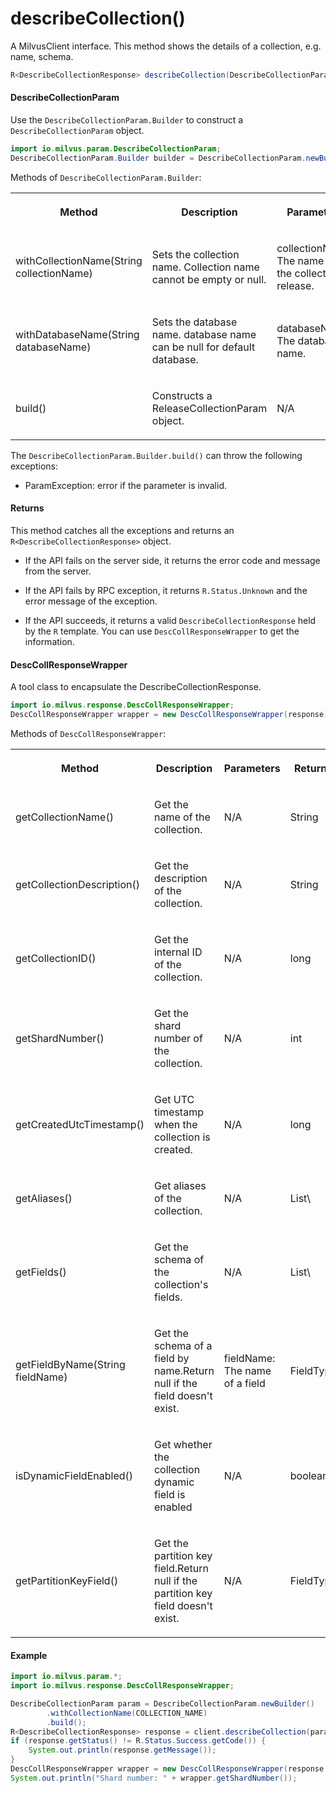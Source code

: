 # describeCollection()

A MilvusClient interface. This method shows the details of a collection, e.g. name, schema.

```java
R<DescribeCollectionResponse> describeCollection(DescribeCollectionParam requestParam);
```

#### DescribeCollectionParam

Use the `DescribeCollectionParam.Builder` to construct a `DescribeCollectionParam` object.

```java
import io.milvus.param.DescribeCollectionParam;
DescribeCollectionParam.Builder builder = DescribeCollectionParam.newBuilder();
```

Methods of `DescribeCollectionParam.Builder`:

<table>
    <tr>
        <th><p>Method</p></th>
        <th><p>Description</p></th>
        <th><p>Parameters</p></th>
    </tr>
    <tr>
        <td><p>withCollectionName(String collectionName)</p></td>
        <td><p>Sets the collection name. Collection name cannot be empty or null.</p></td>
        <td><p>collectionName: The name of the collection to release.</p></td>
    </tr>
    <tr>
        <td><p>withDatabaseName(String databaseName)</p></td>
        <td><p>Sets the database name. database name can be null for default database.</p></td>
        <td><p>databaseName: The database name.</p></td>
    </tr>
    <tr>
        <td><p>build()</p></td>
        <td><p>Constructs a ReleaseCollectionParam object.</p></td>
        <td><p>N/A</p></td>
    </tr>
</table>

The `DescribeCollectionParam.Builder.build()` can throw the following exceptions:

- ParamException: error if the parameter is invalid.

#### Returns

This method catches all the exceptions and returns an `R<DescribeCollectionResponse>` object.

- If the API fails on the server side, it returns the error code and message from the server.

- If the API fails by RPC exception, it returns `R.Status.Unknown` and the error message of the exception.

- If the API succeeds, it returns a valid `DescribeCollectionResponse` held by the `R` template. You can use `DescCollResponseWrapper` to get the information.

#### DescCollResponseWrapper

A tool class to encapsulate the DescribeCollectionResponse. 

```java
import io.milvus.response.DescCollResponseWrapper;
DescCollResponseWrapper wrapper = new DescCollResponseWrapper(response);
```

Methods of `DescCollResponseWrapper`:

<table>
   <tr>
     <th><p><strong>Method</strong></p></th>
     <th><p><strong>Description</strong></p></th>
     <th><p><strong>Parameters</strong></p></th>
     <th><p><strong>Returns</strong></p></th>
   </tr>
   <tr>
     <td><p>getCollectionName()</p></td>
     <td><p>Get the name of the collection.</p></td>
     <td><p>N/A</p></td>
     <td><p>String</p></td>
   </tr>
   <tr>
     <td><p>getCollectionDescription()</p></td>
     <td><p>Get the description of the collection.</p></td>
     <td><p>N/A</p></td>
     <td><p>String</p></td>
   </tr>
   <tr>
     <td><p>getCollectionID()</p></td>
     <td><p>Get the internal ID of the collection.</p></td>
     <td><p>N/A</p></td>
     <td><p>long</p></td>
   </tr>
   <tr>
     <td><p>getShardNumber()</p></td>
     <td><p>Get the shard number of the collection.</p></td>
     <td><p>N/A</p></td>
     <td><p>int</p></td>
   </tr>
   <tr>
     <td><p>getCreatedUtcTimestamp()</p></td>
     <td><p>Get UTC timestamp when the collection is created.</p></td>
     <td><p>N/A</p></td>
     <td><p>long</p></td>
   </tr>
   <tr>
     <td><p>getAliases()</p></td>
     <td><p>Get aliases of the collection.</p></td>
     <td><p>N/A</p></td>
     <td><p>List\<String></p></td>
   </tr>
   <tr>
     <td><p>getFields()</p></td>
     <td><p>Get the schema of the collection's fields.</p></td>
     <td><p>N/A</p></td>
     <td><p>List\<FieldType></p></td>
   </tr>
   <tr>
     <td><p>getFieldByName(String fieldName)</p></td>
     <td><p>Get the schema of a field by name.Return null if the field doesn't exist.</p></td>
     <td><p>fieldName: The name of a field</p></td>
     <td><p>FieldType</p></td>
   </tr>
   <tr>
     <td><p>isDynamicFieldEnabled()</p></td>
     <td><p>Get whether the collection dynamic field is enabled</p></td>
     <td><p>N/A</p></td>
     <td><p>boolean</p></td>
   </tr>
   <tr>
     <td><p>getPartitionKeyField()</p></td>
     <td><p>Get the partition key field.Return null if the partition key field doesn't exist.</p></td>
     <td><p>N/A</p></td>
     <td><p>FieldType</p></td>
   </tr>
</table>

#### Example

```java
import io.milvus.param.*;
import io.milvus.response.DescCollResponseWrapper;

DescribeCollectionParam param = DescribeCollectionParam.newBuilder()
        .withCollectionName(COLLECTION_NAME)
        .build();
R<DescribeCollectionResponse> response = client.describeCollection(param);
if (response.getStatus() != R.Status.Success.getCode()) {
    System.out.println(response.getMessage());
}
DescCollResponseWrapper wrapper = new DescCollResponseWrapper(response.getData());
System.out.println("Shard number: " + wrapper.getShardNumber());
```
